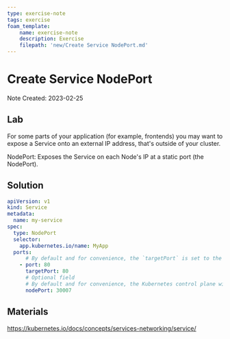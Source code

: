 ```yaml
---
type: exercise-note
tags: exercise
foam_template:
    name: exercise-note
    description: Exercise
    filepath: 'new/Create Service NodePort.md'
---
```

# Create Service NodePort
Note Created: 2023-02-25

## Lab 

For some parts of your application (for example, frontends) you may want to expose a Service onto an external IP address, that's outside of your cluster.

NodePort: Exposes the Service on each Node's IP at a static port (the NodePort).

## Solution

```yaml
apiVersion: v1
kind: Service
metadata:
  name: my-service
spec:
  type: NodePort
  selector:
    app.kubernetes.io/name: MyApp
  ports:
      # By default and for convenience, the `targetPort` is set to the same value as the `port` field.
    - port: 80
      targetPort: 80
      # Optional field
      # By default and for convenience, the Kubernetes control plane will allocate a port from a range (default: 30000-32767)
      nodePort: 30007
```

## Materials
https://kubernetes.io/docs/concepts/services-networking/service/